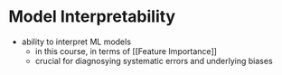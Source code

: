 # Model Interpretability
-  ability to interpret ML models
	- in this course, in terms of [[Feature Importance]]
	- crucial for diagnosying systematic errors and underlying biases
